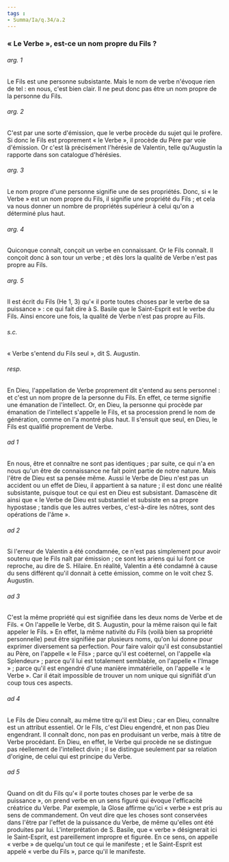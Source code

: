 ```yaml
---
tags : 
- Summa/Ia/q.34/a.2
---
```


### « Le Verbe », est-ce un nom propre du Fils ?

###### arg. 1
Le Fils est une personne subsistante. Mais le nom de verbe n'évoque rien de tel : en nous, c'est bien clair. Il ne peut donc pas être un nom propre de la personne du Fils. 

###### arg. 2
C'est par une sorte d'émission, que le verbe procède du sujet qui le profère. Si donc le Fils est proprement « le Verbe », il procède du Père par voie d'émission. Or c'est là précisément l'hérésie de Valentin, telle qu'Augustin la rapporte dans son catalogue d'hérésies. 

###### arg. 3
Le nom propre d'une personne signifie une de ses propriétés. Donc, si « le Verbe » est un nom propre du Fils, il signifie une propriété du Fils ; et cela va nous donner un nombre de propriétés supérieur à celui qu'on a déterminé plus haut. 

###### arg. 4
Quiconque connaît, conçoit un verbe en connaissant. Or le Fils connaît. Il conçoit donc à son tour un verbe ; et dès lors la qualité de Verbe n'est pas propre au Fils. 

###### arg. 5
Il est écrit du Fils (He 1, 3) qu'« il porte toutes choses par le verbe de sa puissance » : ce qui fait dire à S. Basile que le Saint-Esprit est le verbe du Fils. Ainsi encore une fois, la qualité de Verbe n'est pas propre au Fils. 

###### s.c.
« Verbe s'entend du Fils seul », dit S. Augustin. 

###### resp.
En Dieu, l'appellation de Verbe proprement dit s'entend au sens personnel : et c'est un nom propre de la personne du Fils. En effet, ce terme signifie une émanation de l'intellect. Or, en Dieu, la personne qui procède par émanation de l'intellect s'appelle le Fils, et sa procession prend le nom de génération, comme on l'a montré plus haut. Il s'ensuit que seul, en Dieu, le Fils est qualifié proprement de Verbe. 

###### ad 1
En nous, être et connaître ne sont pas identiques ; par suite, ce qui n'a en nous qu'un être de connaissance ne fait point partie de notre nature. Mais l'être de Dieu est sa pensée même. Aussi le Verbe de Dieu n'est pas un accident ou un effet de Dieu, il appartient à sa nature ; il est donc une réalité subsistante, puisque tout ce qui est en Dieu est subsistant. Damascène dit ainsi que « le Verbe de Dieu est substantiel et subsiste en sa propre hypostase ; tandis que les autres verbes, c'est-à-dire les nôtres, sont des opérations de l'âme ». 

###### ad 2
Si l'erreur de Valentin a été condamnée, ce n'est pas simplement pour avoir soutenu que le Fils naît par émission ; ce sont les ariens qui lui font ce reproche, au dire de S. Hilaire. En réalité, Valentin a été condamné à cause du sens différent qu'il donnait à cette émission, comme on le voit chez S. Augustin. 

###### ad 3
C'est la même propriété qui est signifiée dans les deux noms de Verbe et de Fils. « On l'appelle le Verbe, dit S. Augustin, pour la même raison qui le fait appeler le Fils. » En effet, la même nativité du Fils (voilà bien sa propriété personnelle) peut être signifiée par plusieurs noms, qu'on lui donne pour exprimer diversement sa perfection. Pour faire valoir qu'il est consubstantiel au Père, on l'appelle « le Fils» ; parce qu'il est coéternel, on l'appelle «la Splendeur» ; parce qu'il lui est totalement semblable, on l'appelle « l'Image » ; parce qu'il est engendré d'une manière immatérielle, on l'appelle « le Verbe ». Car il était impossible de trouver un nom unique qui signifiât d'un coup tous ces aspects. 

###### ad 4
Le Fils de Dieu connaît, au même titre qu'il est Dieu ; car en Dieu, connaître est un attribut essentiel. Or le Fils, c'est Dieu engendré, et non pas Dieu engendrant. Il connaît donc, non pas en produisant un verbe, mais à titre de Verbe procédant. En Dieu, en effet, le Verbe qui procède ne se distingue pas réellement de l'intellect divin ; il se distingue seulement par sa relation d'origine, de celui qui est principe du Verbe. 

###### ad 5
Quand on dit du Fils qu'« il porte toutes choses par le verbe de sa puissance », on prend verbe en un sens figuré qui évoque l'efficacité créatrice du Verbe. Par exemple, la Glose affirme qu'ici « verbe » est pris au sens de commandement. On veut dire que les choses sont conservées dans l'être par l'effet de la puissance du Verbe, de même qu'elles ont été produites par lui. L'interprétation de S. Basile, que « verbe » désignerait ici le Saint-Esprit, est pareillement impropre et figurée. En ce sens, on appelle « verbe » de quelqu'un tout ce qui le manifeste ; et le Saint-Esprit est appelé « verbe du Fils », parce qu'il le manifeste. 



